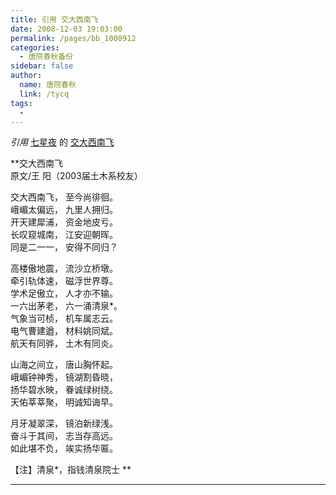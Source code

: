 ```yaml
---
title: 引用 交大西南飞
date: 2008-12-03 19:03:00
permalink: /pages/bb_1000912
categories: 
  - 唐院春秋备份
sidebar: false
author: 
  name: 唐院春秋
  link: /tycq
tags: 
  - 
---
```


_引用_ [七星夜](http://qixingye2003.blog.163.com/) 的
[交大西南飞](http://qixingye2003.blog.163.com/blog/static/5662600020084421649559)

**交大西南飞  
原文/王 阳（2003届土木系校友）  
  
交大西南飞， 至今尚徘徊。  
峨嵋太偏远， 九里人拥归。  
开天建犀浦， 资金地皮亏。  
长叹窥城南， 江安迎朝晖。  
同是二一一， 安得不同归？  
  
高楼傲地震， 流沙立桥墩。  
牵引轨体速， 磁浮世界尊。  
学术足傲立， 人才亦不输。  
一六出茅老， 六一涌清泉*。  
气象当可桢， 机车属志云。  
电气曹建遒， 材料姚同斌。  
航天有同骅， 土木有同炎。  
  
山海之间立， 唐山胸怀起。  
峨嵋钟神秀， 镜湖割昏晓，  
扬华碧水映， 眷诚绿树绕。  
天佑莘莘聚， 明诚知诲早。  
  
月牙凝翠深， 镜泊新绿浅。  
奋斗于其间， 志当存高远。  
如此堪不负， 竢实扬华匾。  
  
  
  
【注】清泉*，指钱清泉院士 **

  
  
  
---